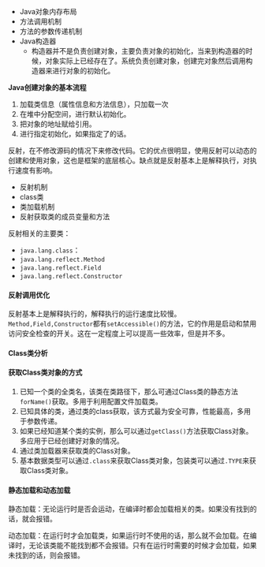 - Java对象内存布局
- 方法调用机制
- 方法的参数传递机制
- Java构造器
  - 构造器并不是负责创建对象，主要负责对象的初始化，当来到构造器的时候，对象实际上已经存在了。系统负责创建对象，创建完对象然后调用构造器来进行对象的初始化。

**Java创建对象的基本流程**

1. 加载类信息（属性信息和方法信息），只加载一次
2. 在堆中分配空间，进行默认初始化。
3. 把对象的地址赋给引用。
4. 进行指定初始化，如果指定了的话。

反射，在不修改源码的情况下来修改代码。它的优点很明显，使用反射可以动态的创建和使用对象，这也是框架的底层核心。缺点就是反射基本上是解释执行，对执行速度有影响。

- 反射机制
- class类
- 类加载机制
- 反射获取类的成员变量和方法

反射相关的主要类：

- `java.lang.class`：
- `java.lang.reflect.Method`
- `java.lang.reflect.Field`
- `java.lang.reflect.Constructor`

#### 反射调用优化

反射基本上是解释执行的，解释执行的运行速度比较慢。`Method,Field,Constructor`都有`setAccessible()`的方法，它的作用是启动和禁用访问安全检查的开关。这在一定程度上可以提高一些效率，但是并不多。

#### Class类分析

#### 获取Class类对象的方式

1. 已知一个类的全类名，该类在类路径下，那么可通过Class类的静态方法`forName()`获取。多用于利用配置文件加载类。
2. 已知具体的类，通过类的class获取，该方式最为安全可靠，性能最高，多用于参数传递。
3. 如果已经知道某个类的实例，那么可以通过`getClass()`方法获取Class对象。多应用于已经创建好对象的情况。
4. 通过类加载器来获取类的Class对象。
5. 基本数据类型可以通过`.class`来获取Class类对象，包装类可以通过`.TYPE`来获取Class类对象。

#### 静态加载和动态加载

静态加载：无论运行时是否会运动，在编译时都会加载相关的类。如果没有找到的话，就会报错。

动态加载：在运行时才会加载类，如果运行时不使用的话，那么就不会加载。在编译时，无论该类能不能找到都不会报错。只有在运行时需要的时候才会加载，如果未找到的话，则会报错。